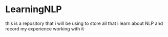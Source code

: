 # LearningNLP
this is a repository that i will be using to store all that i learn about NLP and record my experience working with it
